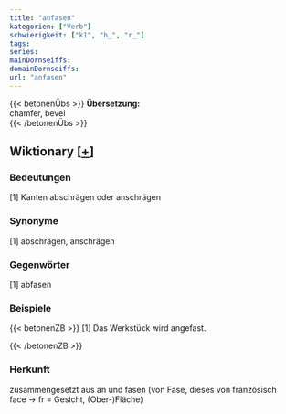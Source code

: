 ```yaml
---
title: "anfasen"
kategorien: ["Verb"]
schwierigkeit: ["k1", "h_", "r_"]
tags:
series:
mainDornseiffs:
domainDornseiffs:
url: "anfasen"
---
```


{{< betonenÜbs >}}
**Übersetzung:**  
chamfer, bevel  
{{< /betonenÜbs >}}

## Wiktionary [[+](https://de.wiktionary.org/wiki/anfasen)]

### Bedeutungen
[1] Kanten abschrägen oder anschrägen  

### Synonyme
[1] abschrägen, anschrägen  

### Gegenwörter
[1] abfasen  

### Beispiele
{{< betonenZB >}}
[1] Das Werkstück wird angefast.  

{{< /betonenZB >}}
### Herkunft
zusammengesetzt aus an und fasen (von Fase, dieses von französisch face → fr = Gesicht, (Ober-)Fläche)  


